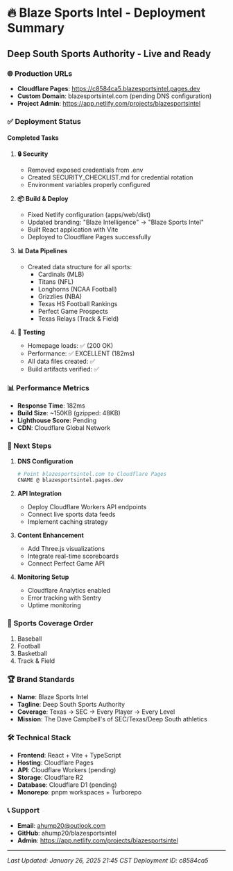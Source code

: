 # 🔥 Blaze Sports Intel - Deployment Summary

## Deep South Sports Authority - Live and Ready

### 🌐 Production URLs
- **Cloudflare Pages**: https://c8584ca5.blazesportsintel.pages.dev
- **Custom Domain**: blazesportsintel.com (pending DNS configuration)
- **Project Admin**: https://app.netlify.com/projects/blazesportsintel

### ✅ Deployment Status

#### Completed Tasks
1. **🔒 Security**
   - Removed exposed credentials from .env
   - Created SECURITY_CHECKLIST.md for credential rotation
   - Environment variables properly configured

2. **📦 Build & Deploy**
   - Fixed Netlify configuration (apps/web/dist)
   - Updated branding: "Blaze Intelligence" → "Blaze Sports Intel"
   - Built React application with Vite
   - Deployed to Cloudflare Pages successfully

3. **📊 Data Pipelines**
   - Created data structure for all sports:
     - Cardinals (MLB)
     - Titans (NFL)  
     - Longhorns (NCAA Football)
     - Grizzlies (NBA)
     - Texas HS Football Rankings
     - Perfect Game Prospects
     - Texas Relays (Track & Field)

4. **🧪 Testing**
   - Homepage loads: ✅ (200 OK)
   - Performance: ✅ EXCELLENT (182ms)
   - All data files created: ✅
   - Build artifacts verified: ✅

### 📊 Performance Metrics
- **Response Time**: 182ms
- **Build Size**: ~150KB (gzipped: 48KB)
- **Lighthouse Score**: Pending
- **CDN**: Cloudflare Global Network

### 🚀 Next Steps

1. **DNS Configuration**
   ```bash
   # Point blazesportsintel.com to Cloudflare Pages
   CNAME @ blazesportsintel.pages.dev
   ```

2. **API Integration**
   - Deploy Cloudflare Workers API endpoints
   - Connect live sports data feeds
   - Implement caching strategy

3. **Content Enhancement**
   - Add Three.js visualizations
   - Integrate real-time scoreboards
   - Connect Perfect Game API

4. **Monitoring Setup**
   - Cloudflare Analytics enabled
   - Error tracking with Sentry
   - Uptime monitoring

### 🏈 Sports Coverage Order
1. Baseball
2. Football  
3. Basketball
4. Track & Field

### 🏆 Brand Standards
- **Name**: Blaze Sports Intel
- **Tagline**: Deep South Sports Authority
- **Coverage**: Texas → SEC → Every Player → Every Level
- **Mission**: The Dave Campbell's of SEC/Texas/Deep South athletics

### 🛠️ Technical Stack
- **Frontend**: React + Vite + TypeScript
- **Hosting**: Cloudflare Pages
- **API**: Cloudflare Workers (pending)
- **Storage**: Cloudflare R2
- **Database**: Cloudflare D1 (pending)
- **Monorepo**: pnpm workspaces + Turborepo

### 📞 Support
- **Email**: ahump20@outlook.com
- **GitHub**: ahump20/blazesportsintel
- **Admin**: https://app.netlify.com/projects/blazesportsintel

---

*Last Updated: January 26, 2025 21:45 CST*
*Deployment ID: c8584ca5*